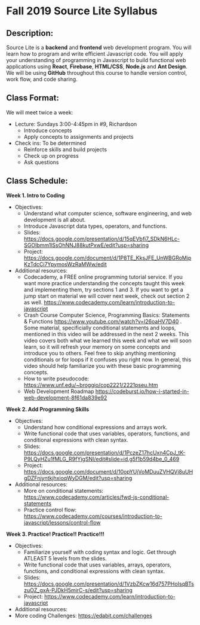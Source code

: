 # Fall 2019 Source Lite Syllabus
 
## Description:
Source Lite is a **backend** and **frontend** web development program. You will learn how to program and write efficient Javascript code. You will apply your understanding of programming in Javascript to build functional web applications using **React**, **Firebase**, **HTML/CSS**, **Node.js** and **Ant Design**. We will be using **GitHub** throughout this course to handle version control, work flow, and code sharing. 
 
## Class Format:
We will meet twice a week:
* Lecture: Sundays 3:00-4:45pm in #9, Richardson
  * Introduce concepts
  * Apply concepts to assignments and projects
* Check ins: To be determined
  * Reinforce skills and build projects
  * Check up on progress
  * Ask questions
 
## Class Schedule:

**Week 1. Intro to Coding**  
  * Objectives: 
    * Understand what computer science, software engineering, and web development is all about. 
    * Introduce Javascript data types, operators, and functions. 
    * Slides: https://docs.google.com/presentation/d/15qEVbfi7_SDkN6HLc-SGOIbmm1lSsOhNNJ88kutPxwE/edit?usp=sharing
    * Project: https://docs.google.com/document/d/1P8TE_KksJFE_UnWBGRoMjpKzTdcCi7YpymosWzRaMWw/edit
  * Additional resources:
    * Codecademy, a FREE online programming tutorial service. If you want more practice understanding the concepts taught this week and implementing them, try sections 1 and 3. If you want to get a jump start on material we will cover next week, check out section 2 as well. https://www.codecademy.com/learn/introduction-to-javascript
    * Crash Course Computer Science, Programming Basics: Statements & Functions https://www.youtube.com/watch?v=l26oaHV7D40 . Some material, specificially conditional statements and loops, mentioned in this video will be addressed in the next 2 weeks. This video covers both what we learned this week and what we will soon learn, so it will refresh your memory on some concepts and introduce you to others. Feel free to skip anything mentioning conditionals or for loops if it confuses you right now. In general, this video should help familiarize you with these basic programming concepts.
    * How to write pseudocode: https://www.unf.edu/~broggio/cop2221/2221pseu.htm
    * Web Development Roadmap https://codeburst.io/how-i-started-in-web-development-8f61da839e92
    
**Week 2. Add Programming Skills**  
  * Objectives: 
    * Understand how conditional expressions and arrays work.
    * Write functional code that uses variables, operators, functions, and conditional expressions with clean syntax.
    * Slides: https://docs.google.com/presentation/d/1PczeZ17hcUxn4CpJ_tK-P9LQyHZu1fMLG_R9fYjgSNI/edit#slide=id.g5f1b59d4be_0_469
    * Project: https://docs.google.com/document/d/10opYUjVoMDuuZVHQVj8uUHgDZFnjyntkjhxioqWyDGM/edit?usp=sharing
  * Additional resources:
    * More on conditional statements: https://www.codecademy.com/articles/fwd-js-conditional-statements
    * Practice control flow: https://www.codecademy.com/courses/introduction-to-javascript/lessons/control-flow
    
**Week 3. Practice! Practice!! Practice!!!**  
  * Objectives: 
    * Familiarize yourself with coding syntax and logic. Get through ATLEAST 5 levels from the slides.
    * Write functional code that uses variables, arrays, operators, functions, and conditional expressions with clean syntax.
    * Slides: https://docs.google.com/presentation/d/1VzbZKcw16d757PHoIsqBTszuOZ_gxA-PJDkH5mirC-s/edit?usp=sharing
    * Project: https://www.codecademy.com/learn/introduction-to-javascript
  * Additional resources:
  * More coding Challenges: https://edabit.com/challenges
    


 
 
 
